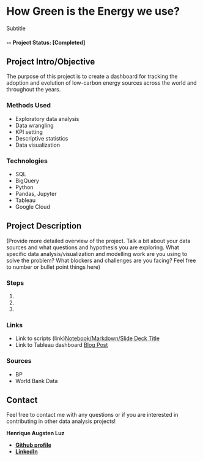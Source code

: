 # How Green is the Energy we use? 
Subtitle

#### -- Project Status: [Completed]

## Project Intro/Objective
The purpose of this project is to create a dashboard for tracking the adoption and evolution of low-carbon energy sources across the world and throughout the years.


### Methods Used
* Exploratory data analysis
* Data wrangling
* KPI setting
* Descriptive statistics   
* Data visualization


### Technologies
* SQL
* BigQuery
* Python
* Pandas, Jupyter
* Tableau
* Google Cloud


## Project Description
(Provide more detailed overview of the project.  Talk a bit about your data sources and what questions and hypothesis you are exploring. What specific data analysis/visualization and modelling work are you using to solve the problem? What blockers and challenges are you facing?  Feel free to number or bullet point things here)

### Steps

1.
2.
3.

### Links
* Link to scripts (link)[Notebook/Markdown/Slide Deck Title](link)
* Link to Tableau dashboard [Blog Post](link)

### Sources
* BP
* World Bank Data



## Contact
Feel free to contact me with any questions or if you are interested in contributing in other data analysis projects!

**Henrique Augsten Luz**

* **[Github profile](https://github.com/hafluz)**
* **[LinkedIn](https://www.linkedin.com/in/henrique-augsten-luz)**


